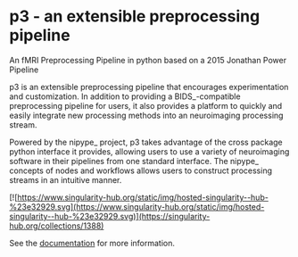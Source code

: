 # p3 - an extensible preprocessing pipeline
An fMRI Preprocessing Pipeline in python based on a 2015 Jonathan Power Pipeline

p3 is an extensible preprocessing pipeline that encourages
experimentation and customization. In addition to providing a BIDS_-compatible preprocessing
pipeline for users, it also provides a platform to quickly and easily integrate new
processing methods into an neuroimaging processing stream.

Powered by the nipype_ project, p3 takes advantage of the cross package python interface
it provides, allowing users to use a variety of neuroimaging software in their pipelines from
one standard interface. The nipype_ concepts of nodes and workflows allows users to construct
processing streams in an intuitive manner.

[![https://www.singularity-hub.org/static/img/hosted-singularity--hub-%23e32929.svg](https://www.singularity-hub.org/static/img/hosted-singularity--hub-%23e32929.svg)](https://singularity-hub.org/collections/1388)

See the [documentation](http://p3.readthedocs.io/en/latest/) for more information.
